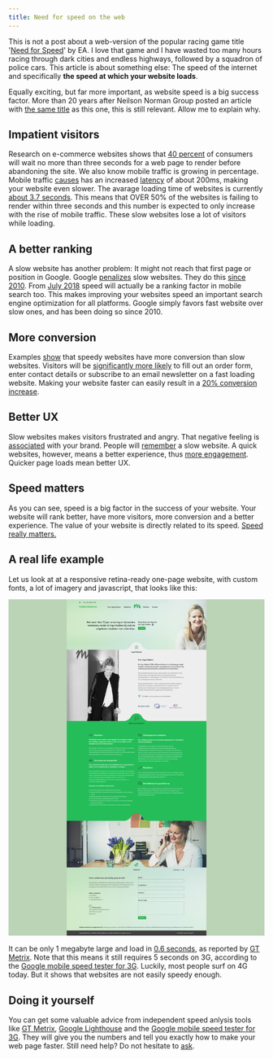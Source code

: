 ```yaml
---
title: Need for speed on the web
---
```


This is not a post about a web-version of the popular racing game title '[Need for Speed](https://en.wikipedia.org/wiki/Need_for_Speed)' by EA. I love that game and I have wasted too many hours racing through dark cities and endless highways, followed by a squadron of police cars. This article is about something else: The speed of the internet and specifically **the speed at which your website loads**. 

Equally exciting, but far more important, as website speed is a big success factor. More than 20 years after Neilson Norman Group posted an article with [the same title](https://www.nngroup.com/articles/the-need-for-speed/) as this one, this is still relevant. Allow me to explain why.

## Impatient visitors

Research on e-commerce websites shows that [40 percent](https://blog.kissmetrics.com/seo-for-ecommerce-websites/) of consumers will wait no more than three seconds for a web page to render before abandoning the site. We also know mobile traffic is growing in percentage. Mobile traffic [causes](https://phabricator.wikimedia.org/phame/live/7/post/83/measuring_wikipedia_page_load_times/) has an increased [latency](https://www.techopedia.com/definition/8553/network-latency) of about 200ms, making your website even slower. The avarage loading time of websites is currently [about 3.7 seconds](https://research.hubspot.com/reports/does-your-website-make-the-grade). This means that OVER 50% of the websites is failing to render within three seconds and this number is expected to only increase with the rise of mobile traffic. These slow websites lose a lot of visitors while loading.

## A better ranking

A slow website has another problem: It might not reach that first page or position in Google. Google [penalizes](https://yoast.com/site-speed-tools-suggestions/) slow websites. They do this [since 2010](https://searchengineland.com/google-says-page-speed-ranking-factor-use-mobile-page-speed-mobile-sites-upcoming-months-250874). From [July 2018](https://searchengineland.com/google-speed-update-page-speed-will-become-ranking-factor-mobile-search-289904) speed will actually be a ranking factor in mobile search too. This makes improving your websites speed an important search engine optimization for all platforms. Google simply favors fast website over slow ones, and has been doing so since 2010.

## More conversion

Examples [show](https://blog.hubspot.com/marketing/page-load-time-conversion-rates) that speedy websites have more conversion than slow websites. Visitors will be [significantly more likely](https://blog.radware.com/applicationdelivery/wpo/2014/04/web-page-speed-affect-conversions-infographic/) to fill out an order form, enter contact details or subscribe to an email newsletter on a fast loading website. Making your website faster can easily result in a [20% conversion increase](http://www.webperformancetoday.com/2010/07/01/the-best-graphs-of-velocity/). 

## Better UX

Slow websites makes visitors frustrated and angry. That negative feeling is [associated](https://velocitize.com/2017/03/27/how-site-speed-impacts-your-seo-and-ux/) with your brand. People will [remember](https://www.nngroup.com/articles/website-response-times/) a slow website. A quick websites, however, means a better experience, thus [more engagement](https://www.nngroup.com/articles/website-response-times/). Quicker page loads mean better UX. 

## Speed matters

As you can see, speed is a big factor in the success of your website. Your website will rank better, have more visitors, more conversion and a better experience. The value of your website is directly related to its speed. [Speed really matters.](https://www.youtube.com/watch/OlbJKOWEPEM)

## A real life example

Let us look at at a responsive retina-ready one-page website, with custom fonts, a lot of imagery and javascript, that looks like this:

![](/uploads/speedexample.jpg)

It can be only 1 megabyte large and load in [0.6 seconds](https://gtmetrix.com/reports/pink-fjord.cloudvent.net/trXljyaE), as reported by [GT Metrix](https://gtmetrix.com/). Note that this means it still requires 5 seconds on 3G, according to the [Google mobile speed tester for 3G](https://testmysite.withgoogle.com/intl/gb-int). Luckily, most people surf on 4G today. But it shows that websites are not easily speedy enough.

## Doing it yourself

You can get some valuable advice from independent speed anlysis tools like [GT Metrix](https://gtmetrix.com/), [Google Lighthouse](https://developers.google.com/web/tools/lighthouse/) and the [Google mobile speed tester for 3G](https://testmysite.withgoogle.com/intl/gb-int). They will give you the numbers and tell you exactly how to make your web page faster. Still need help? Do not hesitate to [ask](/contact).
